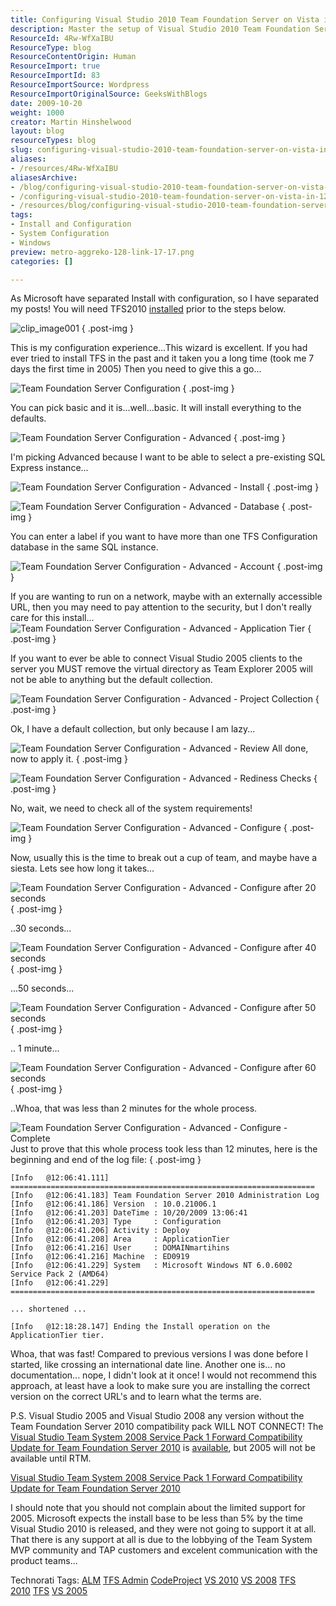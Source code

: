 ```yaml
---
title: Configuring Visual Studio 2010 Team Foundation Server on Vista in 12 minutes
description: Master the setup of Visual Studio 2010 Team Foundation Server on Vista in just 12 minutes! Streamline your development process with this quick guide.
ResourceId: 4Rw-WfXaIBU
ResourceType: blog
ResourceContentOrigin: Human
ResourceImport: true
ResourceImportId: 83
ResourceImportSource: Wordpress
ResourceImportOriginalSource: GeeksWithBlogs
date: 2009-10-20
weight: 1000
creator: Martin Hinshelwood
layout: blog
resourceTypes: blog
slug: configuring-visual-studio-2010-team-foundation-server-on-vista-in-12-minutes
aliases:
- /resources/4Rw-WfXaIBU
aliasesArchive:
- /blog/configuring-visual-studio-2010-team-foundation-server-on-vista-in-12-minutes
- /configuring-visual-studio-2010-team-foundation-server-on-vista-in-12-minutes
- /resources/blog/configuring-visual-studio-2010-team-foundation-server-on-vista-in-12-minutes
tags:
- Install and Configuration
- System Configuration
- Windows
preview: metro-aggreko-128-link-17-17.png
categories: []

---
```

As Microsoft have separated Install with configuration, so I have separated my posts! You will need TFS2010 [installed](http://blog.hinshelwood.com/archive/2009/10/20/configuring-visual-studio-2010-team-foundation-server-on-vista-in.aspx) prior to the steps below.

![clip_image001](images/8c502b9afabd_C17A-clip_image001_-1-1.png)
{ .post-img }

This is my configuration experience...This wizard is excellent. If you had ever tried to install TFS in the past and it taken you a long time (took me 7 days the first time in 2005) Then you need to give this a go...

![Team Foundation Server Configuration](images/8c502b9afabd_C17A-image_-10-2.png)
{ .post-img }

You can pick basic and it is...well...basic. It will install everything to the defaults.

![Team Foundation Server Configuration - Advanced](images/8c502b9afabd_C17A-image_-3-10.png)
{ .post-img }

I'm picking Advanced because I want to be able to select a pre-existing SQL Express instance...

![Team Foundation Server Configuration - Advanced - Install](images/8c502b9afabd_C17A-image_-13-5.png)
{ .post-img }

![Team Foundation Server Configuration - Advanced - Database](images/8c502b9afabd_C17A-image_-12-4.png)
{ .post-img }

You can enter a label if you want to have more than one TFS Configuration database in the same SQL instance.

![Team Foundation Server Configuration - Advanced - Account](images/8c502b9afabd_C17A-image_-11-3.png)
{ .post-img }

If you are wanting to run on a network, maybe with an externally accessible URL, then you may need to pay attention to the security, but I don't really care for this install... ![Team Foundation Server Configuration - Advanced - Application Tier](images/8c502b9afabd_C17A-image_-6-13.png)
{ .post-img }

If you want to ever be able to connect Visual Studio 2005 clients to the server you MUST remove the virtual directory as Team Explorer 2005 will not be able to anything but the default collection.

![Team Foundation Server Configuration - Advanced - Project Collection](images/8c502b9afabd_C17A-image_-7-14.png)
{ .post-img }

Ok, I have a default collection, but only because I am lazy...

![Team Foundation Server Configuration - Advanced - Review](images/8c502b9afabd_C17A-image_-4-11.png) All done, now to apply it.
{ .post-img }

![Team Foundation Server Configuration - Advanced - Rediness Checks](images/8c502b9afabd_C17A-image_-9-16.png)
{ .post-img }

No, wait, we need to check all of the system requirements!

![Team Foundation Server Configuration - Advanced - Configure](images/8c502b9afabd_C17A-image_-5-12.png)
{ .post-img }

Now, usually this is the time to break out a cup of team, and maybe have a siesta. Lets see how long it takes...

![Team Foundation Server Configuration - Advanced - Configure after 20 seconds](images/8c502b9afabd_C17A-image_-15-7.png)
{ .post-img }

..30 seconds...

![Team Foundation Server Configuration - Advanced - Configure after 40 seconds](images/8c502b9afabd_C17A-image_-14-6.png)
{ .post-img }

...50 seconds...

![Team Foundation Server Configuration - Advanced - Configure after 50 seconds](images/8c502b9afabd_C17A-image_-8-15.png)
{ .post-img }

.. 1 minute...

![Team Foundation Server Configuration - Advanced - Configure after 60 seconds](images/8c502b9afabd_C17A-image_-2-9.png)
{ .post-img }

..Whoa, that was less than 2 minutes for the whole process.

![Team Foundation Server Configuration - Advanced - Configure - Complete](images/8c502b9afabd_C17A-image_-16-8.png) Just to prove that this whole process took less than 12 minutes, here is the beginning and end of the log file:
{ .post-img }

```
[Info   @12:06:41.111] ====================================================================
[Info   @12:06:41.183] Team Foundation Server 2010 Administration Log
[Info   @12:06:41.186] Version  : 10.0.21006.1
[Info   @12:06:41.203] DateTime : 10/20/2009 13:06:41
[Info   @12:06:41.203] Type     : Configuration
[Info   @12:06:41.206] Activity : Deploy
[Info   @12:06:41.208] Area     : ApplicationTier
[Info   @12:06:41.216] User     : DOMAINmartihins
[Info   @12:06:41.216] Machine  : ED0919
[Info   @12:06:41.229] System   : Microsoft Windows NT 6.0.6002 Service Pack 2 (AMD64)
[Info   @12:06:41.229] ====================================================================

... shortened ...

[Info   @12:18:28.147] Ending the Install operation on the ApplicationTier tier.
```

Whoa, that was fast! Compared to previous versions I was done before I started, like crossing an international date line. Another one is... no documentation... nope, I didn't look at it once! I would not recommend this approach, at least have a look to make sure you are installing the correct version on the correct URL's and to learn what the terms are.

P.S. Visual Studio 2005 and Visual Studio 2008 any version without the Team Foundation Server 2010 compatibility pack WILL NOT CONNECT! The [Visual Studio Team System 2008 Service Pack 1 Forward Compatibility Update for Team Foundation Server 2010](http://www.microsoft.com/downloads/details.aspx?displaylang=en&FamilyID=cf13ea45-d17b-4edc-8e6c-6c5b208ec54d) is [available](http://www.microsoft.com/downloads/details.aspx?displaylang=en&FamilyID=cf13ea45-d17b-4edc-8e6c-6c5b208ec54d), but 2005 will not be available until RTM.

[Visual Studio Team System 2008 Service Pack 1 Forward Compatibility Update for Team Foundation Server 2010](http://www.microsoft.com/downloads/details.aspx?displaylang=en&FamilyID=cf13ea45-d17b-4edc-8e6c-6c5b208ec54d)

I should note that you should not complain about the limited support for 2005. Microsoft expects the install base to be less than 5% by the time Visual Studio 2010 is released, and they were not going to support it at all. That there is any support at all is due to the lobbying of the Team System MVP community and TAP customers and excelent communication with the product teams...

Technorati Tags: [ALM](http://technorati.com/tags/ALM) [TFS Admin](http://technorati.com/tags/TFS+Admin) [CodeProject](http://technorati.com/tags/CodeProject) [VS 2010](http://technorati.com/tags/VS+2010) [VS 2008](http://technorati.com/tags/VS+2008) [TFS 2010](http://technorati.com/tags/TFS+2010) [TFS](http://technorati.com/tags/TFS) [VS 2005](http://technorati.com/tags/VS+2005)
